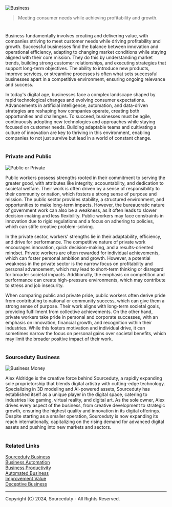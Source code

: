 ![Business](https://github.com/user-attachments/assets/0cdc4716-65fb-49d7-a1ba-ef5d0dab55d6)

> Meeting consumer needs while achieving profitability and growth.

#

Business fundamentally involves creating and delivering value, with companies striving to meet customer needs while driving profitability and growth. Successful businesses find the balance between innovation and operational efficiency, adapting to changing market conditions while staying aligned with their core mission. They do this by understanding market trends, building strong customer relationships, and executing strategies that support long-term objectives. The ability to introduce new products, improve services, or streamline processes is often what sets successful businesses apart in a competitive environment, ensuring ongoing relevance and success.

In today's digital age, businesses face a complex landscape shaped by rapid technological changes and evolving consumer expectations. Advancements in artificial intelligence, automation, and data-driven strategies are reshaping how companies operate, creating both opportunities and challenges. To succeed, businesses must be agile, continuously adopting new technologies and approaches while staying focused on customer needs. Building adaptable teams and cultivating a culture of innovation are key to thriving in this environment, enabling companies to not just survive but lead in a world of constant change.

#
### Private and Public

![Public or Private](https://github.com/user-attachments/assets/afaa4536-eb25-406b-8e16-1cfb02469fa3)

Public workers possess strengths rooted in their commitment to serving the greater good, with attributes like integrity, accountability, and dedication to societal welfare. Their work is often driven by a sense of responsibility to their community or nation, which fosters a strong sense of purpose and mission. The public sector provides stability, a structured environment, and opportunities to make long-term impacts. However, the bureaucratic nature of government work can also be a weakness, as it often leads to slower decision-making and less flexibility. Public workers may face constraints in innovation due to rigid regulations and a focus on adhering to policies, which can stifle creative problem-solving.

In the private sector, workers' strengths lie in their adaptability, efficiency, and drive for performance. The competitive nature of private work encourages innovation, quick decision-making, and a results-oriented mindset. Private workers are often rewarded for individual achievements, which can foster personal ambition and growth. However, a potential weakness in the private sector is the narrow focus on profitability and personal advancement, which may lead to short-term thinking or disregard for broader societal impacts. Additionally, the emphasis on competition and performance can create high-pressure environments, which may contribute to stress and job insecurity.

When comparing public and private pride, public workers often derive pride from contributing to national or community success, which can give them a strong sense of purpose. Their work aligns with long-term societal goals, providing fulfillment from collective achievements. On the other hand, private workers take pride in personal and corporate successes, with an emphasis on innovation, financial growth, and recognition within their industries. While this fosters motivation and individual drive, it can sometimes narrow the focus on personal gains over societal benefits, which may limit the broader positive impact of their work.

#
### Sourceduty Business

![Business Money](https://github.com/user-attachments/assets/74bd6df0-7971-4fd6-94cd-0d9d853b27f6)

Alex Aldridge is the creative force behind Sourceduty, a rapidly expanding sole proprietorship that blends digital artistry with cutting-edge technology. Specializing in 3D modeling and AI-powered assets, Sourceduty has established itself as a unique player in the digital space, catering to industries like gaming, virtual reality, and digital art. As the sole owner, Alex drives every aspect of the business, from creative development to strategic growth, ensuring the highest quality and innovation in its digital offerings. Despite starting as a smaller operation, Sourceduty is now expanding its reach internationally, capitalizing on the rising demand for advanced digital assets and pushing into new markets and sectors.

#
### Related Links

[Sourceduty Business](https://github.com/sourceduty/Sourceduty_Business)
<br>
[Business Automation](https://github.com/sourceduty/Business_Automation)
<br>
[Business Productivity](https://chat.openai.com/g/g-Uk4TTZFxs-business-productivity)
<br>
[Automated Business](https://github.com/sourceduty/Automated_Business)
<br>
[Improvement Value](https://github.com/sourceduty/Improvement_Value)
<br>
[Deceptive Business](https://github.com/sourceduty/Deceptive_Business)

***
Copyright (C) 2024, Sourceduty - All Rights Reserved.
